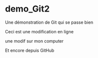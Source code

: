 demo_Git2
=========

Une démonstration de Git qui se passe bien

Ceci est une modification en ligne

une modif sur mon computer

Et encore depuis GitHub
